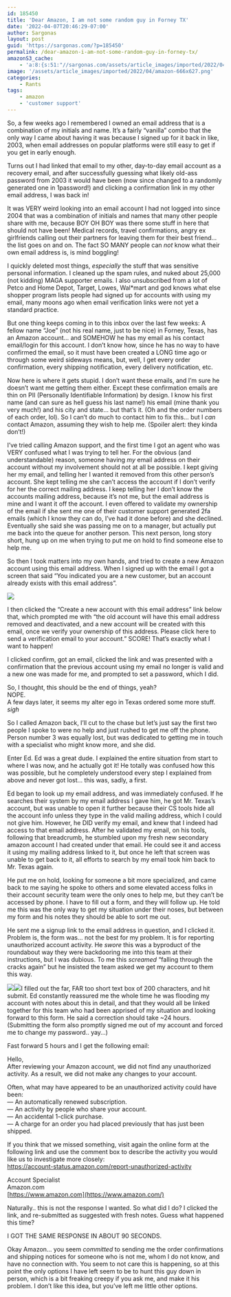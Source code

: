 ```yaml
---
id: 185450
title: 'Dear Amazon, I am not some random guy in Forney TX'
date: '2022-04-07T20:46:29-07:00'
author: Sargonas
layout: post
guid: 'https://sargonas.com/?p=185450'
permalink: /dear-amazon-i-am-not-some-random-guy-in-forney-tx/
amazonS3_cache:
    - 'a:8:{s:51:"//sargonas.com/assets/article_images/imported/2022/04/image.png";a:2:{s:2:"id";i:185475;s:11:"source_type";s:13:"media-library";}s:91:"//sargonas-net.s3.us-west-2.amazonaws.com/sargonas.com/assets/article_images/imported/2022/04/image.png";a:2:{s:2:"id";i:185475;s:11:"source_type";s:13:"media-library";}s:53:"//sargonas.com/assets/article_images/imported/2022/04/image-1.png";a:2:{s:2:"id";i:185500;s:11:"source_type";s:13:"media-library";}s:62:"//sargonas.com/assets/article_images/imported/2022/04/image-1-1024x432.png";a:2:{s:2:"id";i:185500;s:11:"source_type";s:13:"media-library";}s:93:"//sargonas-net.s3.us-west-2.amazonaws.com/sargonas.com/assets/article_images/imported/2022/04/image-1.png";a:2:{s:2:"id";i:185500;s:11:"source_type";s:13:"media-library";}s:102:"//sargonas-net.s3.us-west-2.amazonaws.com/sargonas.com/assets/article_images/imported/2022/04/image-1-1024x432.png";a:2:{s:2:"id";i:185500;s:11:"source_type";s:13:"media-library";}s:53:"//sargonas.com/assets/article_images/imported/2022/04/image-2.png";a:2:{s:2:"id";i:185501;s:11:"source_type";s:13:"media-library";}s:93:"//sargonas-net.s3.us-west-2.amazonaws.com/sargonas.com/assets/article_images/imported/2022/04/image-2.png";a:2:{s:2:"id";i:185501;s:11:"source_type";s:13:"media-library";}}'
image: '/assets/article_images/imported/2022/04/amazon-666x627.png'
categories:
    - Rants
tags:
    - amazon
    - 'customer support'
---
```


So, a few weeks ago I remembered I owned an email address that is a combination of my initials and name. It’s a fairly “vanilla” combo that the only way I came about having it was because I signed up for it back in like, 2003, when email addresses on popular platforms were still easy to get if you get in early enough.  
  
Turns out I had linked that email to my other, day-to-day email account as a recovery email, and after successfully guessing what likely old-ass password from 2003 it would have been (now since changed to a randomly generated one in 1password!) and clicking a confirmation link in my other email address, I was back in!  
  
It was VERY weird looking into an email account I had not logged into since 2004 that was a combination of initials and names that many other people share with me, because BOY OH BOY was there some stuff in here that should not have been! Medical records, travel confirmations, angry ex girlfriends calling out their partners for leaving them for their best friend… the list goes on and on. The fact SO MANY people can *not* know what their own email address is, is mind boggling!  
  
I quickly deleted most things, *especially* the stuff that was sensitive personal information. I cleaned up the spam rules, and nuked about 25,000 (not kidding) MAGA supporter emails. I also unsubscribed from a lot of Petco and Home Depot, Target, Lowes, Wal\*mart and god knows what else shopper program lists people had signed up for accounts with using my email, many moons ago when email verification links were not yet a standard practice.  
  
But one thing keeps coming in to this inbox over the last few weeks: A fellow name “Joe” (not his real name, just to be nice) in Forney, Texas, has an Amazon account… and SOMEHOW he has my email as his contact email/login for this account. I don’t know how, since he has no way to have confirmed the email, so it must have been created a LONG time ago or through some weird sideways means, but, well, I get every order confirmation, every shipping notification, every delivery notification, etc.  
  
Now here is where it gets stupid. I don’t want these emails, and I’m sure he doesn’t want me getting them either. Except these confirmation emails are thin on PII (Personally Identifiable Information) by design. I know his first name (and can sure as hell guess his last name!) his email (mine thank you very much!) and his city and state… but that’s it. (Oh and the order numbers of each order, lol). So I can’t do much to contact him to fix this… but I *can* contact Amazon, assuming they wish to help me. (Spoiler alert: they kinda don’t!)

I’ve tried calling Amazon support, and the first time I got an agent who was VERY confused what I was trying to tell her. For the obvious (and understandable) reason, someone having *my* email address on their account without my involvement should not at all be possible. I kept giving her my email, and telling her I wanted it removed from this other person’s account. She kept telling me she can’t access the account if I don’t verify for her the correct mailing address. I keep telling her I don’t know the accounts mailing address, because it’s not me, but the email address is mine and I want it off the account. I even offered to validate my ownership of the email if she sent me one of their customer support generated 2fa emails (which I know they can do, I’ve had it done before) and she declined. Eventually she said she was passing me on to a manager, but actually put me back into the queue for another person. This next person, long story short, hung up on me when trying to put me on hold to find someone else to help me.  
  
So then I took matters into my own hands, and tried to create a new Amazon account using this email address. When I signed up with the email I got a screen that said “You indicated you are a new customer, but an account already exists with this email address”.

![](/assets/article_images/imported/2022/04/image.png)

I then clicked the “Create a new account with this email address” link below that, which prompted me with “the old account will have this email address removed and deactivated, and a new account will be created with this email, once we verify your ownership of this address. Please click here to send a verification email to your account.” SCORE! That’s exactly what I want to happen!  
  
I clicked confirm, got an email, clicked the link and was presented with a confirmation that the previous account using my email no longer is valid and a new one was made for me, and prompted to set a password, which I did.  
  
So, I thought, this should be the end of things, yeah?  
NOPE.  
A few days later, it seems my alter ego in Texas ordered some more stuff.  
*sigh*

So I called Amazon back, I’ll cut to the chase but let’s just say the first two people I spoke to were no help and just rushed to get me off the phone. Person number 3 was equally lost, but was dedicated to getting me in touch with a specialist who might know more, and she did.  
  
Enter Ed. Ed was a great dude. I explained the entire situation from start to where I was now, and he actually got it! He totally was confused how this was possible, but he completely understood every step I explained from above and never got lost… this was, sadly, a first.  
  
Ed began to look up my email address, and was immediately confused. If he searches their system by my email address I gave him, he got Mr. Texas’s account, but was unable to open it further because their CS tools hide all the account info unless they type in the valid mailing address, which I could not give him. However, he DID verify my email, and knew that I indeed had access to that email address. After he validated my email, on his tools, following that breadcrumb, he stumbled upon my fresh new secondary amazon account I had created under that email. He could see it and access it using my mailing address linked to it, but once he left that screen was unable to get back to it, all efforts to search by my email took him back to Mr. Texas again.

He put me on hold, looking for someone a bit more specialized, and came back to me saying he spoke to others and some elevated access folks in their account security team were the only ones to help me, but they can’t be accessed by phone. I have to fill out a form, and they will follow up. He told me this was the only way to get my situation under their noses, but between my form and his notes they should be able to sort me out.  
  
He sent me a signup link to the email address in question, and I clicked it. Problem is, the form was… not the best for my problem. It is for reporting unauthorized account activity. He *swore* this was a byproduct of the roundabout way they were backdooring me into this team at their instructions, but I was dubious. To me this *screamed* “falling through the cracks again” but he insisted the team asked we get my account to them this way.

[![](/assets/article_images/imported/2022/04/image-1-1024x432.png)](/assets/article_images/imported/2022/04/image-1.png)[![](/assets/article_images/imported/2022/04/image-2.png)](/assets/article_images/imported/2022/04/image-2.png)I filled out the far, FAR too short text box of 200 characters, and hit submit. Ed constantly reassured me the whole time he was flooding my account with notes about this in detail, and that they would all be linked together for this team who had been apprised of my situation and looking forward to this form. He said a correction should take ~24 hours. (Submitting the form also promptly signed me out of my account and forced me to change my password.. yay…)  
  
Fast forward 5 hours and I get the following email:

Hello,  
After reviewing your Amazon account, we did not find any unauthorized activity. As a result, we did not make any changes to your account.  
  
Often, what may have appeared to be an unauthorized activity could have been:  
— An automatically renewed subscription.  
— An activity by people who share your account.  
— An accidental 1-click purchase.  
— A charge for an order you had placed previously that has just been shipped.  
  
If you think that we missed something, visit again the online form at the following link and use the comment box to describe the activity you would like us to investigate more closely:  
<https://account-status.amazon.com/report-unauthorized-activity>  
  
Account Specialist  
Amazon.com  
[https://www.amazon.com](https://www.amazon.com/)

Naturally.. this is not the response I wanted. So what did I do? I clicked the link, and re-submitted as suggested with fresh notes. Guess what happened this time?

I GOT THE SAME RESPONSE IN ABOUT 90 SECONDS.  
  
Okay Amazon… you seem *committed* to sending me the order confirmations and shipping notices for someone who is not me, whom I do not know, and have no connection with. You seem to not care this is happening, so at this point the only options I have left seem to be to hunt this guy down in person, which is a bit freaking creepy if you ask me, and make it his problem. I don’t like this idea, but you’ve left me little other options.